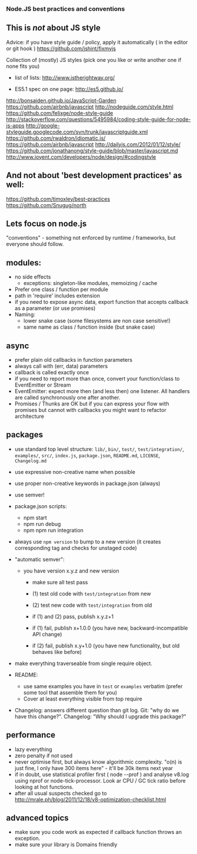 ### Node.JS best practices and conventions

## This is _not_ about JS style

Advice: if you have style guide / policy, apply it automatically ( in the editor or git hook )
https://github.com/jshint/fixmyjs

Collection of (mostly) JS styles (pick one you like or write another one if none fits you)

- list of lists: http://www.jstherightway.org/

- ES5.1 spec on one page: http://es5.github.io/

http://bonsaiden.github.io/JavaScript-Garden
https://github.com/airbnb/javascript
http://nodeguide.com/style.html
https://github.com/felixge/node-style-guide
http://stackoverflow.com/questions/5495984/coding-style-guide-for-node-js-apps
http://google-styleguide.googlecode.com/svn/trunk/javascriptguide.xml
https://github.com/rwaldron/idiomatic.js/
https://github.com/airbnb/javascript
http://dailyjs.com/2012/01/12/style/
https://github.com/jonathanong/style-guide/blob/master/javascript.md
http://www.joyent.com/developers/node/design/#codingstyle

## And not about 'best development practices' as well:

https://github.com/timoxley/best-practices
https://github.com/Snugug/north

## Lets focus on node.js

"conventions" - something not enforced by runtime / frameworks, but everyone should follow.

## modules:
  - no side effects
    - exceptions: singleton-like modules, memoizing / cache
  - Prefer one class / function per module
  - path in 'require' includes extension
  - if you need to expose async data, export function that accepts callback as a parameter (or use promises)
  - Naming:
    - lower snake case (some filesystems are non case sensitive!)
    - same name as class / function inside (but snake case)

## async
  - prefer plain old callbacks in function parameters
  - always call with (err, data) parameters
  - callback is called exactly once
  - if you need to report more than once, convert your function/class to EventEmitter or Stream
  - EventEmitter: expect more then (and less then) one listener. All handlers are called synchronously one after another.
  - Promises / Thunks are OK but if you can express your flow with promises but cannot with callbacks you might want to refactor architecture

## packages
  - use standard top level structure: `lib/`, `bin/`, `test/`, `test/integration/`, `examples/`, `src/`, `index.js`, `package.json`, `README.md`, `LICENSE`, `Changelog.md`
  - use expressive non-creative name when possible
  - use proper non-creative keywords in package.json (always)
  - use semver!
  - package.json scripts:
    - npm start
    - npm run debug
    - npm npm run integration

  - always use `npm version` to bump to a new version (it creates corresponding tag and checks for unstaged code)
  - "automatic semver":
    - you have version x.y.z and new version
      - make sure all test pass
      - (1) test old code with `test/integration` from new
      - (2) test new code with `test/integration` from old

      - if (1) and (2) pass, publish x.y.z+1
      - if (1) fail, publish x+1.0.0 (you have new, backward-incompatible API change)
      - if (2) fail, publish x.y+1.0 (you have new functionality, but old behaves like before)

  - make everything traverseable from single require object.

  - README:
     - use same examples you have in `test` or `examples` verbatim (prefer some tool that assemble them for you)
     - Cover at least everything visible from top require
  - Changelog: answers different question than git log. Git: "why do we have this change?". Changelog: "Why should I upgrade this package?"

## performance
  - lazy everything
  - zero penalty if not used
  - never optimise first, but always know algorithmic complexity. "o(n) is just fine, I only have 300 items here" - it'll be 30k items next year
  - if in doubt, use statistical profiler first ( node --prof ) and analyse v8.log using nprof or node-tick-processor. Look ar CPU / GC tick ratio before looking at hot functions.
  - after all usual suspects checked go to http://mrale.ph/blog/2011/12/18/v8-optimization-checklist.html

## advanced topics
  - make sure you code work as expected if callback function throws an exception.
  - make sure your library is Domains friendly